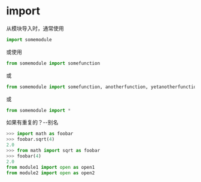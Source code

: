 # import
从模块导入时，通常使用  
```py
import somemodule 
```
或使用
```py
from somemodule import somefunction  
```
或  
```py
from somemodule import somefunction, anotherfunction, yetanotherfunction  
```
或 
```py
from somemodule import *   
```
如果有重复的？--别名  
```py
>>> import math as foobar
>>> foobar.sqrt(4)
2.0 
>>> from math import sqrt as foobar
>>> foobar(4)
2.0 
from module1 import open as open1
from module2 import open as open2 
```